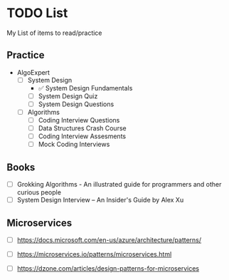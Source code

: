 # TODO List
My List of items to read/practice


## Practice
- AlgoExpert
  - [ ] System Design
     - ✅ System Design Fundamentals
     - [ ] System Design Quiz
     - [ ] System Design Questions
  - [ ] Algorithms
     - [ ] Coding Interview Questions
     - [ ] Data Structures Crash Course
     - [ ] Coding Interview Assesments
     - [ ] Mock Coding Interviews
     
## Books

   - [ ] Grokking Algorithms - An illustrated guide for programmers and other curious people
   - [ ] System Design Interview – An Insider's Guide by Alex Xu
   
## Microservices
  - [ ] https://docs.microsoft.com/en-us/azure/architecture/patterns/
  - [ ] https://microservices.io/patterns/microservices.html
  - [ ] https://dzone.com/articles/design-patterns-for-microservices
  
